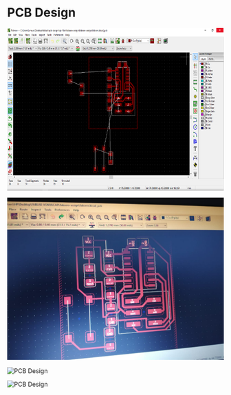 #  PCB  Design

![PCB Design](/images/AssignQ1.png)



![PCB Design](/images/AssignA1.jpeg)




![PCB Design](/images/Traces-rml.jpeg)



![PCB Design](/images/Cut-Traces-rml.jpg)






